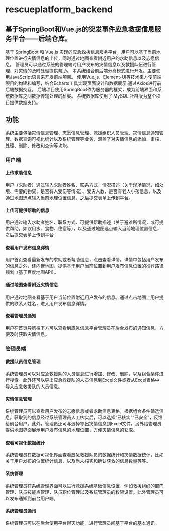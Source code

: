 # rescueplatform_backend
## 基于SpringBoot和Vue.js的突发事件应急救援信息服务平台——后端仓库。
基于 SpringBoot 和 Vue.js 实现的应急救援信息服务平台，用户可以基于当前地理位置进行灾情信息的上传，同时通过地图查看附近用户的求助信息以及志愿信息。
管理员可以通过系统的管理端对用户发布的灾情信息以及救援队伍进行管理，对灾情的及时处理提供帮助。
本系统结合前后端分离模式进行开发。主要使用JavaScript语言来开发前端项目。
使用Vue.js、Element-UI等技术来方便前端项目的构建和编写，结合Echarts工具实现页面设计和数据展示,通过Axios进行前后端数据交互。
后端项目使用SpringBoot作为服务器的框架，成为前端界面和系统数据库之间数据传输处理的桥梁。
系统数据库使用了 MySQL 社群版为整个项目提供数据支持。


## 功能
系统主要包括灾情信息管理、志愿信息管理、救援组织人员管理、灾情信息通知管理、数据查询可视化统计以及系统管理等业务，涵盖了对灾情信息的添加、审核、处理、删除、修改和查询等功能。

### 用户端
#### 上传求助信息
用户（求助者）通过输入求助者姓名、联系方式、情况描述（关于现场情况，如处境、需要的物资、是否有人受伤等情况）、受灾人数、是否有老人小孩信息，以及通过地图选点输入当前地理位置信息，之后提交表单上传到平台。
#### 上传可提供帮助的信息
用户通过输入求助者姓名、联系方式、可提供帮助描述（关于避难所情况，或可提供帮助，如饮用水、食物、住宿等），以及通过地图选点输入当前地理位置信息，之后提交表单上传到平台
#### 查看用户发布信息详情
用户首页查看最新发布的求助或者帮助信息，点击查看详情。详情中包括用户发布的信息之外，还内嵌地图，提供基于用户当前位置到用户发布信息位置的推荐路径规划（基于百度地图API）。
#### 通过地图查看附近灾情信息
用户通过地图查看基于用户当前位置附近用户发布的信息。通过点击地图上用户提供的联系人姓名，进入用户发布信息详情。
#### 查看管理员通知
用户在首页导航栏下方可以查看到应急信息平台管理员在后台发布的通知信息，方便及时获取灾情信息。
### 管理员端
#### 救援队员信息管理
系统管理员可以对应急救援队的人员信息进行增加、修改、删除，以及组合条件进行搜索。此外还可以导出应急救援队的人员信息到Excel文件或者从Excel表格中导入应急救援队的人员信息。
#### 灾情信息管理
系统管理员可以查看用户发布的志愿信息或者求助信息表格，根据组合条件筛选信息。获取到的信息经过系统管理员人工核实后，可以选择“已核实”“已安全”，反馈给前台用户。此外，管理员还可与选择导出灾情信息到Excel文件。另外给管理员提供地图界面展示用户发布信息的地理位置，方便灾情信息的获取。
#### 查看可视化数据统计
系统管理员在数据可视化界面查看应急救援队员的数据统计和灾情数据统计，比如关于用户发布的位置统计信息，以及尚未核实和确认获救的信息数量等等。
#### 系统管理
系统管理员在系统管理界面可以进行救援系统基础信息设置，例如救援组织的部门管理，队员技能点管理，队员职位管理以及系统管理员的权限设置。此外管理员可以发布通知到前台用户端。
#### 系统管理员通讯
系统管理员可以在后台使用平台聊天功能，进行管理员间基于平台的基本通讯。

